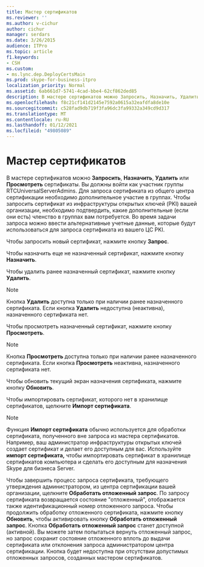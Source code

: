 ```yaml
---
title: Мастер сертификатов
ms.reviewer: ''
ms.author: v-cichur
author: cichur
manager: serdars
ms.date: 3/26/2015
audience: ITPro
ms.topic: article
f1.keywords:
- CSH
ms.custom:
- ms.lync.dep.DeployCertsMain
ms.prod: skype-for-business-itpro
localization_priority: Normal
ms.assetid: 6ab661d7-5741-4cad-bbe4-62cf862ded85
description: В мастере сертификатов можно Запросить, Назначить, Удалить или Просмотреть сертификаты. Вы должны войти как участник группы RTCUniversalServerAdmins. Для запроса сертификата из общего центра сертификации необходимо дополнительное участие в группах. Чтобы запросить сертификат из инфраструктуры открытых ключей (PKI) вашей организации, необходимо подтвердить, какие дополнительные (если они есть) членство в группах вам потребуется. Во время задачи запроса можно ввести альтернативные учетные данные, которые будут использоваться для запроса сертификата из вашего ЦС PKI.
ms.openlocfilehash: f8c21cf141d2145e7592a0615a32eafdfa8de10e
ms.sourcegitcommit: c528fad9db719f3fa96dc3fa99332a349cd9d317
ms.translationtype: MT
ms.contentlocale: ru-RU
ms.lasthandoff: 01/12/2021
ms.locfileid: "49805089"
---
```

# <a name="certificate-wizard"></a>Мастер сертификатов
 
В мастере сертификатов можно **Запросить**, **Назначить**, **Удалить** или **Просмотреть** сертификаты. Вы должны войти как участник группы RTCUniversalServerAdmins. Для запроса сертификата из общего центра сертификации необходимо дополнительное участие в группах. Чтобы запросить сертификат из инфраструктуры открытых ключей (PKI) вашей организации, необходимо подтвердить, какие дополнительные (если они есть) членство в группах вам потребуется. Во время задачи запроса можно ввести альтернативные учетные данные, которые будут использоваться для запроса сертификата из вашего ЦС PKI.
  
Чтобы запросить новый сертификат, нажмите кнопку **Запрос**.
  
Чтобы назначить еще не назначенный сертификат, нажмите кнопку **Назначить**.
  
Чтобы удалить ранее назначенный сертификат, нажмите кнопку **Удалить**.
  
> [!NOTE]
> Кнопка **Удалить** доступна только при наличии ранее назначенного сертификата. Если кнопка **Удалить** недоступна (неактивна), назначенного сертификата нет.
  
Чтобы просмотреть назначенный сертификат, нажмите кнопку **Просмотреть**.
  
> [!NOTE]
> Кнопка **Просмотреть** доступна только при наличии ранее назначенного сертификата. Если кнопка **Просмотреть** неактивна, назначенного сертификата нет.
  
Чтобы обновить текущий экран назначения сертификата, нажмите кнопку **Обновить**.
  
Чтобы импортировать сертификат, которого нет в хранилище сертификатов, щелкните **Импорт сертификата**.
  
> [!NOTE]
> Функция **Импорт сертификата** обычно используется для обработки сертификата, полученного вне запроса из мастера сертификатов. Например, ваш администратор инфраструктуры открытых ключей создает сертификат и делает его доступным для вас. Используйте **импорт сертификата,** чтобы импортировать сертификат в хранилище сертификатов компьютера и сделать его доступным для назначения Skype для бизнеса Server.
  
Чтобы завершить процесс запроса сертификата, требующего утверждения администратором, из центра сертификации вашей организации, щелкните **Обработать отложенный запрос**. По запросу сертификата возвращается состояние "отложенный", отображается также идентификационный номер отложенного запроса. Чтобы продолжить обработку отложенного сертификата, нажмите кнопку **Обновить**, чтобы активировать кнопку **Обработать отложенный запрос**. Кнопка **Обработать отложенный запрос** станет доступной (активной). Вы можете затем попытаться вернуть отложенный запрос, но запрос сохранит состояние отложенного вплоть до выдачи сертификата или отклонения запроса администратором центра сертификации. Кнопка будет недоступна при отсутствии допустимых отложенных запросов, созданных мастером сертификатов.
  

